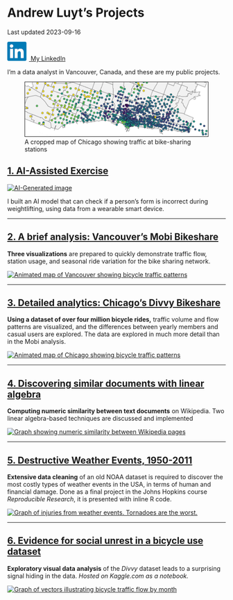Andrew Luyt’s Projects
================
Last updated 2023-09-16

<a href="https://www.linkedin.com/in/andrew-luyt/" target="_blank"><img
src="img/li-icon.png" alt="LinkedIn icon" /> My LinkedIn</a>

I’m a data analyst in Vancouver, Canada, and these are my public
projects.

<figure>
<img src="./img/chicago-crop-banner2.png"
alt="A cropped map of Chicago showing traffic at bike-sharing stations" />
<figcaption aria-hidden="true">A cropped map of Chicago showing traffic
at bike-sharing stations</figcaption>
</figure>

## [1. AI-Assisted Exercise](https://andrewluyt.github.io/accelerometer-predictions/)

[![AI-Generated
image](img/ai_exercise_small.png)](https://andrewluyt.github.io/accelerometer-predictions/)

I built an AI model that can check if a person’s form is incorrect
during weightlifting, using data from a wearable smart device.

------------------------------------------------------------------------

## [2. A brief analysis: Vancouver’s Mobi Bikeshare](https://andrewluyt.github.io/mobi-bikeshare-viz/)

**Three visualizations** are prepared to quickly demonstrate traffic
flow, station usage, and seasonal ride variation for the bike sharing
network.

[![Animated map of Vancouver showing bicycle traffic
patterns](./img/mobi-traffic-vectors.gif)](https://andrewluyt.github.io/mobi-bikeshare-viz/)

------------------------------------------------------------------------

## [3. Detailed analytics: Chicago’s Divvy Bikeshare](https://andrewluyt.github.io/divvy-bikeshare/)

**Using a dataset of over four million bicycle rides,** traffic volume
and flow patterns are visualized, and the differences between yearly
members and casual users are explored. The data are explored in much
more detail than in the Mobi analysis.

[![Animated map of Chicago showing bicycle traffic
patterns](https://andrewluyt.github.io/divvy-bikeshare/analysis-report_files/figure-gfm/all%20traffic%20flow%20mapped%20fine%20detail%20zoomed-1.gif)](https://andrewluyt.github.io/divvy-bikeshare/)

------------------------------------------------------------------------

## [4. Discovering similar documents with linear algebra](https://andrewluyt.github.io/document_dissimilarity/)

**Computing numeric similarity between text documents** on Wikipedia.
Two linear algebra-based techniques are discussed and implemented

[![Graph showing numeric similarity between Wikipedia
pages](https://andrewluyt.github.io/document_dissimilarity/document_dissim.png)](https://andrewluyt.github.io/document_dissimilarity/)

------------------------------------------------------------------------

## [5. Destructive Weather Events, 1950-2011](https://rpubs.com/agl/852813)

**Extensive data cleaning** of an old NOAA dataset is required to
discover the most costly types of weather events in the USA, in terms of
human and financial damage. Done as a final project in the Johns Hopkins
course *Reproducible Research*, it is presented with inline R code.

[![Graph of injuries from weather events. Tornadoes are the
worst.](./img/injuries-graph.png)](https://rpubs.com/agl/852813)

------------------------------------------------------------------------

## [6. Evidence for social unrest in a bicycle use dataset](https://www.kaggle.com/andyinverted/evidence-for-social-unrest-in-bicycle-usage-data)

**Exploratory visual data analysis** of the *Divvy* dataset leads to a
surprising signal hiding in the data. *Hosted on Kaggle.com as a
notebook.*

[![Graph of vectors illustrating bicycle traffic flow by
month](./img/unrest.png)](https://www.kaggle.com/andyinverted/evidence-for-social-unrest-in-bicycle-usage-data)
